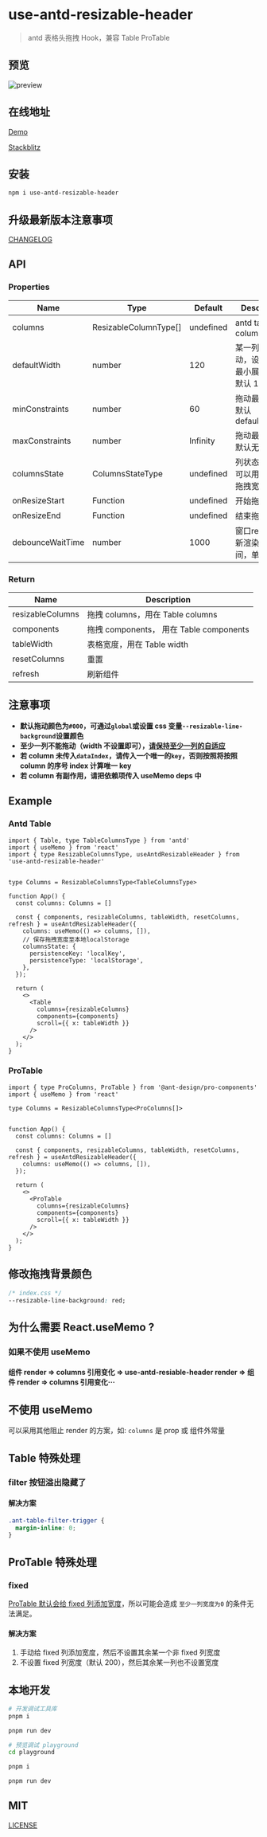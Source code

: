 # use-antd-resizable-header

> antd 表格头拖拽 Hook，兼容 Table ProTable

## 预览

![preview](./screenshots/new_preview.gif)

## 在线地址

[Demo](https://hemengke1997.github.io/use-antd-resizable-header/)

[Stackblitz](https://stackblitz.com/edit/use-antd-resizable-header-demo?file=src%2FApp.tsx)

## 安装

```sh
npm i use-antd-resizable-header
```

## 升级最新版本注意事项

[CHANGELOG](./docs/3.md)

## API

### Properties

| Name             | Type                  | Default   | Description                                      |
| ---------------- | --------------------- | --------- | ------------------------------------------------ |
| columns          | ResizableColumnType[] | undefined | antd table 的 columns                            |
| defaultWidth     | number                | 120       | 某一列不能拖动，设置该列的最小展示宽度，默认 120 |
| minConstraints   | number                | 60        | 拖动最小宽度 默认 defaultWidth/2                 |
| maxConstraints   | number                | Infinity  | 拖动最大宽度 默认无穷                            |
| columnsState     | ColumnsStateType      | undefined | 列状态的配置，可以用来操作列拖拽宽度             |
| onResizeStart    | Function              | undefined | 开始拖拽时触发                                   |
| onResizeEnd      | Function              | undefined | 结束拖拽时触发                                   |
| debounceWaitTime | number                | 1000      | 窗口resize时重新渲染的防抖时间，单位 ms          |

### Return

| Name             | Description                             |
| ---------------- | --------------------------------------- |
| resizableColumns | 拖拽 columns，用在 Table columns        |
| components       | 拖拽 components， 用在 Table components |
| tableWidth       | 表格宽度，用在 Table width              |
| resetColumns     | 重置                                    |
| refresh          | 刷新组件                                |

## 注意事项

- **默认拖动颜色为`#000`，可通过`global`或设置 css 变量`--resizable-line-background`设置颜色**
- **至少一列不能拖动（width 不设置即可），[请保持至少一列的自适应](https://ant-design.antgroup.com/components/table-cn#table-demo-fixed-columns)**
- **若 column 未传入`dataIndex`，请传入一个唯一的`key`，否则按照将按照 column 的序号 index 计算唯一 key**
- **若 column 有副作用，请把依赖项传入 useMemo deps 中**

## Example

### Antd Table

```tsx
import { Table, type TableColumnsType } from 'antd'
import { useMemo } from 'react'
import { type ResizableColumnsType, useAntdResizableHeader } from 'use-antd-resizable-header'


type Columns = ResizableColumnsType<TableColumnsType>

function App() {
  const columns: Columns = []

  const { components, resizableColumns, tableWidth, resetColumns, refresh } = useAntdResizableHeader({
    columns: useMemo(() => columns, []),
    // 保存拖拽宽度至本地localStorage
    columnsState: {
      persistenceKey: 'localKey',
      persistenceType: 'localStorage',
    },
  });

  return (
    <>
      <Table
        columns={resizableColumns}
        components={components}
        scroll={{ x: tableWidth }}
      />
    </>
  );
}
```

### ProTable

```tsx
import { type ProColumns, ProTable } from '@ant-design/pro-components'
import { useMemo } from 'react'

type Columns = ResizableColumnsType<ProColumns[]>


function App() {
  const columns: Columns = []

  const { components, resizableColumns, tableWidth, resetColumns, refresh } = useAntdResizableHeader({
    columns: useMemo(() => columns, []),
  });

  return (
    <>
      <ProTable
        columns={resizableColumns}
        components={components}
        scroll={{ x: tableWidth }}
      />
    </>
  );
}
```

## 修改拖拽背景颜色

```css
/* index.css */
--resizable-line-background: red;
```


## 为什么需要 React.useMemo ?

### 如果不使用 useMemo

#### 组件 render => columns 引用变化 => use-antd-resiable-header render => 组件 render => columns 引用变化···

## 不使用 useMemo

可以采用其他阻止 render 的方案，如: `columns` 是 prop 或 组件外常量

## Table 特殊处理

### filter 按钮溢出隐藏了

#### 解决方案

```css
.ant-table-filter-trigger {
  margin-inline: 0;
}
```

## ProTable 特殊处理

### fixed

[ProTable 默认会给 fixed 列添加宽度](https://github.com/ant-design/pro-components/blob/master/packages/table/src/utils/genProColumnToColumn.tsx#L115-L116)，所以可能会造成 `至少一列宽度为0` 的条件无法满足。

#### 解决方案

1. 手动给 fixed 列添加宽度，然后不设置其余某一个非 fixed 列宽度
2. 不设置 fixed 列宽度（默认 200），然后其余某一列也不设置宽度

## 本地开发

```bash
# 开发调试工具库
pnpm i

pnpm run dev

# 预览调试 playground
cd playground

pnpm i

pnpm run dev
```

## MIT

[LICENSE](https://github.com/hemengke1997/use-antd-resizable-header/blob/master/LICENSE)
